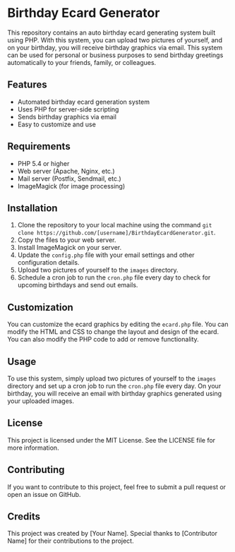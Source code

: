 
Birthday Ecard Generator
========================

This repository contains an auto birthday ecard generating system built using PHP. With this system, you can upload two pictures of yourself, and on your birthday, you will receive birthday graphics via email. This system can be used for personal or business purposes to send birthday greetings automatically to your friends, family, or colleagues.

Features
--------

*   Automated birthday ecard generation system
*   Uses PHP for server-side scripting
*   Sends birthday graphics via email
*   Easy to customize and use

Requirements
------------

*   PHP 5.4 or higher
*   Web server (Apache, Nginx, etc.)
*   Mail server (Postfix, Sendmail, etc.)
*   ImageMagick (for image processing)

Installation
------------

1.  Clone the repository to your local machine using the command `git clone https://github.com/[username]/BirthdayEcardGenerator.git`.
2.  Copy the files to your web server.
3.  Install ImageMagick on your server.
4.  Update the `config.php` file with your email settings and other configuration details.
5.  Upload two pictures of yourself to the `images` directory.
6.  Schedule a cron job to run the `cron.php` file every day to check for upcoming birthdays and send out emails.

Customization
-------------

You can customize the ecard graphics by editing the `ecard.php` file. You can modify the HTML and CSS to change the layout and design of the ecard. You can also modify the PHP code to add or remove functionality.

Usage
-----

To use this system, simply upload two pictures of yourself to the `images` directory and set up a cron job to run the `cron.php` file every day. On your birthday, you will receive an email with birthday graphics generated using your uploaded images.

License
-------

This project is licensed under the MIT License. See the LICENSE file for more information.

Contributing
------------

If you want to contribute to this project, feel free to submit a pull request or open an issue on GitHub.

Credits
-------

This project was created by \[Your Name\]. Special thanks to \[Contributor Name\] for their contributions to the project.

